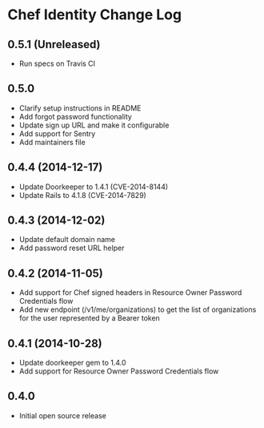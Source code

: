 # Chef Identity Change Log

## 0.5.1 (Unreleased)

* Run specs on Travis CI

## 0.5.0

* Clarify setup instructions in README
* Add forgot password functionality
* Update sign up URL and make it configurable
* Add support for Sentry
* Add maintainers file

## 0.4.4 (2014-12-17)

* Update Doorkeeper to 1.4.1 (CVE-2014-8144)
* Update Rails to 4.1.8 (CVE-2014-7829)

## 0.4.3 (2014-12-02)

* Update default domain name
* Add password reset URL helper

## 0.4.2 (2014-11-05)
* Add support for Chef signed headers in Resource Owner Password
  Credentials flow
* Add new endpoint (/v1/me/organizations) to get the list of
  organizations for the user represented by a Bearer token

## 0.4.1 (2014-10-28)
* Update doorkeeper gem to 1.4.0
* Add support for Resource Owner Password Credentials flow

## 0.4.0
* Initial open source release
